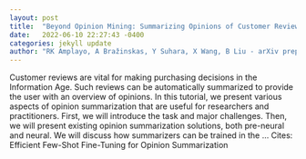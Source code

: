 ```yaml
---
layout: post
title:  "Beyond Opinion Mining: Summarizing Opinions of Customer Reviews"
date:   2022-06-10 22:27:43 -0400
categories: jekyll update
author: "RK Amplayo, A Bražinskas, Y Suhara, X Wang, B Liu - arXiv preprint arXiv …, 2022"
---
```

Customer reviews are vital for making purchasing decisions in the Information Age. Such reviews can be automatically summarized to provide the user with an overview of opinions. In this tutorial, we present various aspects of opinion summarization that are useful for researchers and practitioners. First, we will introduce the task and major challenges. Then, we will present existing opinion summarization solutions, both pre-neural and neural. We will discuss how summarizers can be trained in the …
Cites: ‪Efficient Few-Shot Fine-Tuning for Opinion Summarization‬  